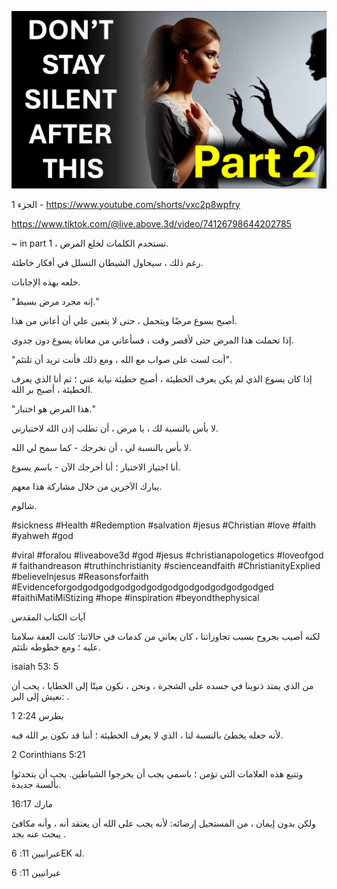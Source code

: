 ![Video cover image](../cover.jpg "cover photo")

الجزء 1 - https://www.youtube.com/shorts/vxc2p8wpfry

https://www.tiktok.com/@live.above.3d/video/74126798644202785

~ in part 1 ، تستخدم الكلمات لخلع المرض.

رغم ذلك ، سيحاول الشيطان التسلل في أفكار خاطئة.

خلعه بهذه الإجابات.

"إنه مجرد مرض بسيط."

أصبح يسوع مرضًا ويتحمل ، حتى لا يتعين علي أن أعاني من هذا.

إذا تحملت هذا المرض حتى لأقصر وقت ، فسأعاني من معاناة يسوع دون جدوى.

"أنت لست على صواب مع الله ، ومع ذلك فأنت تريد أن تلتئم".

إذا كان يسوع الذي لم يكن يعرف الخطيئة ، أصبح خطيئة نيابة عني ؛ ثم أنا الذي يعرف الخطيئة ، أصبح بر الله.

"هذا المرض هو اختبار."

لا بأس بالنسبة لك ، يا مرض ، أن تطلب إذن الله لاختبارني.

لا بأس بالنسبة لي ، أن نخرجك - كما سمح لي الله.

أنا اجتياز الاختبار ؛ أنا أخرجك الآن - باسم يسوع.

يبارك الآخرين من خلال مشاركة هذا معهم.

شالوم.

#sickness #Health #Redemption #salvation #jesus #Christian #love #faith #yahweh #god

#viral #foralou #liveabove3d #god #jesus #christianapologetics #loveofgod # faithandreason #truthinchristianity #scienceandfaith #ChristianityExplied #believeInjesus #Reasonsforfaith #Evidenceforgodgodgodgodgodgodgodgodgodgodgodgodged #faithiMatiMiStizing #hope #inspiration #beyondthephysical

آيات الكتاب المقدس

لكنه أصيب بجروح بسبب تجاوزاتنا ، كان يعاني من كدمات في حالاتنا: كانت العفة سلامنا عليه ؛ ومع خطوطه نلتئم.

isaiah 53: 5

من الذي يمتد ذنوبنا في جسده على الشجرة ، ونحن ، نكون ميتًا إلى الخطايا ، يجب أن نعيش إلى البر: .

1 بطرس 2:24

لأنه جعله يخطئ بالنسبة لنا ، الذي لا يعرف الخطيئة ؛ أننا قد نكون بر الله فيه.

2 Corinthians 5:21

وتتبع هذه العلامات التي تؤمن ؛ باسمي يجب أن يخرجوا الشياطين. يجب أن يتحدثوا بألسنة جديدة.

مارك 16:17

ولكن بدون إيمان ، من المستحيل إرضائه: لأنه يجب على الله أن يعتقد أنه ، وأنه مكافئ يبحث عنه بجد .

عبرانيين 11: 6EK له.

عبرانيين 11: 6